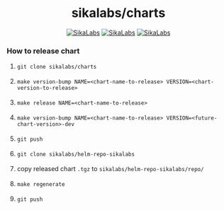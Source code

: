 <p align="center">
  <h1 align="center">sikalabs/charts</h1>
  <p align="center">
    <a href="https://sikalabs.com"><img alt="SikaLabs" src="https://img.shields.io/badge/OPENSOURCE BY-SIKALABS-131480?style=for-the-badge"></a>
    <a href="https://sikalabs.com"><img alt="SikaLabs" src="https://img.shields.io/badge/-sikalabs.com-gray?style=for-the-badge"></a>
    <a href="mailto://opensource@sikalabs.com"><img alt="SikaLabs" src="https://img.shields.io/badge/-opensource@sikalabs.com-gray?style=for-the-badge"></a>
  </p>
</p>

### How to release chart
1. `git clone sikalabs/charts`
<br><br>
2. `make version-bump NAME=<chart-name-to-release> VERSION=<chart-version-to-release>`
<br><br>
3. `make release NAME=<chart-name-to-release>`
<br><br>
4. `make version-bump NAME=<chart-name-to-release> VERSION=<future-chart-version>-dev`
<br><br>
5. `git push`
<br><br>
6. `git clone sikalabs/helm-repo-sikalabs`
<br><br>
7. copy released chart `.tgz` to `sikalabs/helm-repo-sikalabs/repo/`
<br><br>
8. `make regenerate`
<br><br>
9. `git push`
